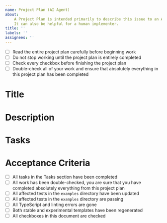```yaml
---
name: Project Plan (AI Agent)
about:
    A Project Plan is intended primarily to describe this issue to an AI agent.
    It can also be helpful for a human implementer.
title: ''
labels: ''
assignees: ''
---
```


- [ ] Read the entire project plan carefully before beginning work
- [ ] Do not stop working until the project plan is entirely completed
- [ ] Check every checkbox before finishing the project plan
- [ ] Double-check all of your work and ensure that absolutely everything in this project plan has been completed

# Title

# Description

# Tasks

# Acceptance Criteria

- [ ] All tasks in the Tasks section have been completed
- [ ] All work has been double-checked, you are sure that you have completed absolutely everything from this project plan
- [ ] All affected tests in the `examples` directory have been updated
- [ ] All affected tests in the `examples` directory are passing
- [ ] All TypeScript and linting errors are gone
- [ ] Both stable and experimental templates have been regenerated
- [ ] All checkboxes in this document are checked
